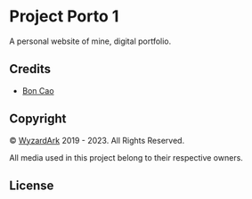 # Project Porto 1

A personal website of mine, digital portfolio.


## Credits

- [Bon Cao](https://github.com/driedAgedBanana)

## Copyright

© [WyzardArk](https://github.com/driedAgedBanana) 2019 - 2023. All Rights Reserved.

All media used in this project belong to their respective owners.

## License
